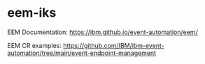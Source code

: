 # eem-iks

EEM Documentation: https://ibm.github.io/event-automation/eem/

EEM CR examples: https://github.com/IBM/ibm-event-automation/tree/main/event-endpoint-management


